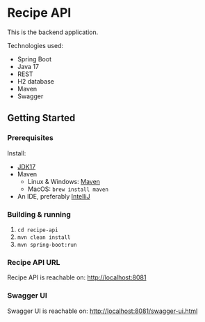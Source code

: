 # Recipe API
This is the backend application.

Technologies used:

* Spring Boot
* Java 17
* REST
* H2 database
* Maven
* Swagger

## Getting Started

### Prerequisites

Install:
* [JDK17](https://www.oracle.com/java/technologies/javase/jdk17-archive-downloads.html)
* Maven
    * Linux & Windows: [Maven](http://maven.apache.org/download.cgi)
    * MacOS: `brew install maven`
* An IDE, preferably [IntelliJ](https://www.jetbrains.com/idea/download/)

### Building & running

1)  `cd recipe-api`
2)  `mvn clean install`
3)  `mvn spring-boot:run`

### Recipe API URL
Recipe API is reachable on: <http://localhost:8081>

### Swagger UI
Swagger UI is reachable on: <http://localhost:8081/swagger-ui.html>

